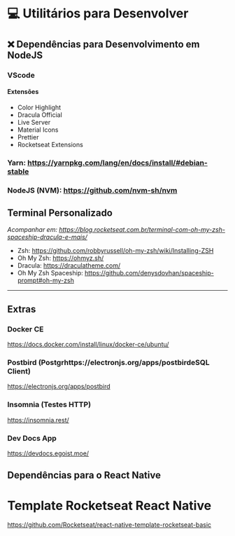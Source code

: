 # :computer: Utilitários para Desenvolver

## :x: Dependências para Desenvolvimento em NodeJS

### VScode
#### Extensões
- Color Highlight
- Dracula Official
- Live Server
- Material Icons
- Prettier
- Rocketseat Extensions

### Yarn: https://yarnpkg.com/lang/en/docs/install/#debian-stable
### NodeJS (NVM): https://github.com/nvm-sh/nvm



## Terminal Personalizado
*Acompanhar em: https://blog.rocketseat.com.br/terminal-com-oh-my-zsh-spaceship-dracula-e-mais/*

- Zsh: https://github.com/robbyrussell/oh-my-zsh/wiki/Installing-ZSH
- Oh My Zsh: https://ohmyz.sh/
- Dracula: https://draculatheme.com/
- Oh My Zsh Spaceship: https://github.com/denysdovhan/spaceship-prompt#oh-my-zsh

<hr/>

## Extras

### Docker CE
https://docs.docker.com/install/linux/docker-ce/ubuntu/

### Postbird (Postgrhttps://electronjs.org/apps/postbirdeSQL Client)
https://electronjs.org/apps/postbird

### Insomnia (Testes HTTP)
https://insomnia.rest/

### Dev Docs App
https://devdocs.egoist.moe/




## Dependências para o React Native
# Template Rocketseat React Native
https://github.com/Rocketseat/react-native-template-rocketseat-basic
